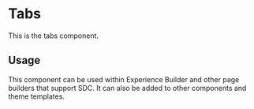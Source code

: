 
# Tabs

This is the tabs component.

## Usage

This component can be used within Experience Builder and other page builders
that support SDC. It can also be added to other components and theme templates.

